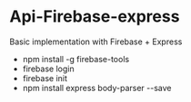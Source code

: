 # Api-Firebase-express
Basic implementation with Firebase + Express

- npm install -g firebase-tools
- firebase login
- firebase init
- npm install express body-parser --save

